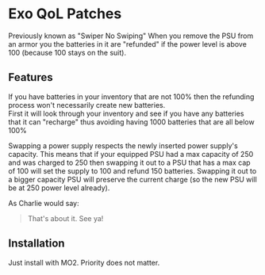# Exo QoL Patches
Previously known as "Swiper No Swiping"
When you remove the PSU from an armor you the batteries in it are "refunded" if the power level is above 100 (because 100 stays on the suit).

## Features
If you have batteries in your inventory that are not 100% then the refunding process won't necessarily create new batteries.  
First it will look through your inventory and see if you have any batteries that it can "recharge" thus avoiding having 1000 batteries that are all below 100%

Swapping a power supply respects the newly inserted power supply's capacity.
This means that if your equipped PSU had a max capacity of 250 and was charged to 250 then swapping it out to a PSU that has a max cap of 100 will set the supply to 100 and refund 150 batteries.
Swapping it out to a bigger capacity PSU will preserve the current charge (so the new PSU will be at 250 power level already).

As Charlie would say:
> That's about it. See ya!

## Installation
Just install with MO2. Priority does not matter.

